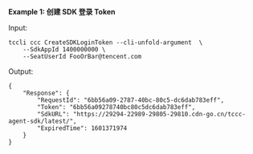 **Example 1: 创建 SDK 登录 Token**



Input: 

```
tccli ccc CreateSDKLoginToken --cli-unfold-argument  \
    --SdkAppId 1400000000 \
    --SeatUserId FooOrBar@tencent.com
```

Output: 
```
{
    "Response": {
        "RequestId": "6bb56a09-2787-40bc-80c5-dc6dab783eff",
        "Token": "6bb56a09278740bc80c5dc6dab783eff",
        "SdkURL": "https://29294-22989-29805-29810.cdn-go.cn/tccc-agent-sdk/latest/",
        "ExpiredTime": 1601371974
    }
}
```

